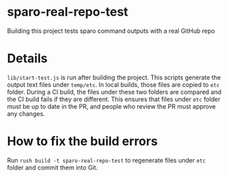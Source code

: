 # sparo-real-repo-test

Building this project tests sparo command outputs with a real GitHub repo

# Details

`lib/start-test.js` is run after building the project. This scripts generate the output text files under `temp/etc`. In local builds, those files are copied to `etc` folder. During a CI build, the files under these two folders are compared and the CI build fails if they are different. This ensures that files under `etc` folder must be up to date in the PR, and people who review the PR must approve any changes.

# How to fix the build errors

Run `rush build -t sparo-real-repo-test` to regenerate files under `etc` folder and commit them into Git.